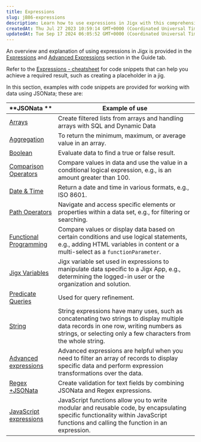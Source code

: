 ```yaml
---
title: Expressions
slug: jB86-expressions
description: Learn how to use expressions in Jigx with this comprehensive document. Discover handy code snippets for achieving specific results and explore examples for working with data using JSONata. From aggregation to string manipulation, this resource covers it a
createdAt: Thu Jul 27 2023 10:59:14 GMT+0000 (Coordinated Universal Time)
updatedAt: Tue Sep 17 2024 06:05:52 GMT+0000 (Coordinated Universal Time)
---
```


An overview and explanation of using expressions in Jigx is provided in the [Expressions]() and [Advanced Expressions]() section in the Guide tab.

Refer to the [Expressions - cheatsheet]() for code snippets that can help you achieve a required result, such as creating a placeholder in a jig.

In this section, examples with code snippets are provided for working with data using JSONata; these are:

| **JSONata **                                                        | **Example of use**                                                                                                                                                                                      |
| ------------------------------------------------------------------- | ------------------------------------------------------------------------------------------------------------------------------------------------------------------------------------------------------- |
| [Arrays](./Expressions/Arrays.md)                                   | Create filtered lists from arrays and handling arrays with SQL and Dynamic Data                                                                                                                         |
| [Aggregation](./Expressions/Aggregation.md)                         | To return the minimum, maximum, or average value in an array.                                                                                                                                           |
| [Boolean](./Expressions/Boolean.md)                                 | Evaluate data to find a true or false result.                                                                                                                                                           |
| [Comparison Operators](<./Expressions/Comparison Operators.md>)     | Compare values in data and use the value in a conditional logical expression, e.g., is an amount greater than 100.                                                                                      |
| [Date & Time](<./Expressions/Date _ Time.md>)                       | Return a date and time in various formats, e.g., ISO 8601.                                                                                                                                              |
| [Path Operators](<./Expressions/Path Operators.md>)                 | Navigate and access specific elements or properties within a data set, e.g., for filtering or searching.                                                                                                |
| [Functional Programming](<./Expressions/Functional Programming.md>) | Compare values or display data based on certain conditions and use logical statements, e.g., adding HTML variables in content or a multi-select as a `functionParameter`.                               |
| [Jigx Variables](<./Expressions/Jigx Variables.md>)                 | Jigx variable set used in expressions to manipulate data specific to a Jigx App, e.g., determining the logged-in user or the organization and solution.                                                 |
| [Predicate Queries](<./Expressions/Predicate Queries.md>)           | Used for query refinement.                                                                                                                                                                              |
| [String](./Expressions/String.md)                                   | String expressions have many uses, such as concatenating two strings to display multiple data records in one row, writing numbers as strings, or selecting only a few characters from the whole string. |
| [Advanced expressions](<./Expressions/Advanced expressions.md>)     | Advanced expressions are helpful when you need to filter an array of records to display specific data and perform expression transformations over the data.                                             |
| [Regex +JSONata](<./Expressions/Regex expressions.md>)              | Create validation for text fields by combining JSONata and Regex expressions.                                                                                                                           |
| [JavaScript expressions]()                                          | JavaScript functions allow you to write modular and reusable code, by encapsulating specific functionality within JavaScript functions and calling the function in an expression.                       |

